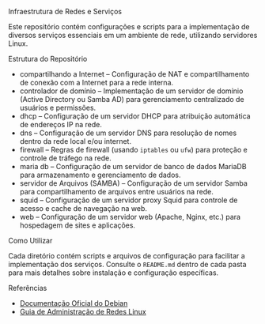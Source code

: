 Infraestrutura de Redes e Serviços  

Este repositório contém configurações e scripts para a implementação de diversos serviços essenciais em um ambiente de rede, utilizando servidores Linux.  

Estrutura do Repositório  

- compartilhando a Internet – Configuração de NAT e compartilhamento de conexão com a Internet para a rede interna.  
- controlador de domínio – Implementação de um servidor de domínio (Active Directory ou Samba AD) para gerenciamento centralizado de usuários e permissões.  
- dhcp – Configuração de um servidor DHCP para atribuição automática de endereços IP na rede.  
- dns – Configuração de um servidor DNS para resolução de nomes dentro da rede local e/ou internet.  
- firewall – Regras de firewall (usando `iptables` ou `ufw`) para proteção e controle de tráfego na rede.  
- maria db – Configuração de um servidor de banco de dados MariaDB para armazenamento e gerenciamento de dados.  
- servidor de Arquivos (SAMBA) – Configuração de um servidor Samba para compartilhamento de arquivos entre usuários na rede.  
- squid – Configuração de um servidor proxy Squid para controle de acesso e cache de navegação na web.  
- web – Configuração de um servidor web (Apache, Nginx, etc.) para hospedagem de sites e aplicações.  

Como Utilizar  

Cada diretório contém scripts e arquivos de configuração para facilitar a implementação dos serviços. 
Consulte o `README.md` dentro de cada pasta para mais detalhes sobre instalação e configuração específicas.  

Referências  

- [Documentação Oficial do Debian](https://www.debian.org/doc/)  
- [Guia de Administração de Redes Linux](https://wiki.archlinux.org/)  


